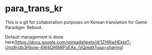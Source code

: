 # para_trans_kr
This is a git for collaboration purposes on Korean translation for Game Paradigm: Reboot.

Default management is done here(https://docs.google.com/spreadsheets/d/1ZhWwHEkbtT-Unz8rstb3Hbow-4W4Qll6MIPzEAx_jVQ/edit?usp=sharing)
